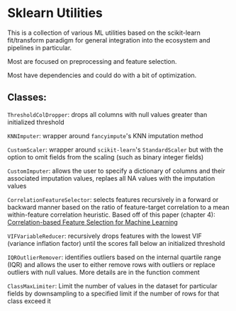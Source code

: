 # Sklearn Utilities

This is a collection of various ML utilities based on the scikit-learn fit/transform paradigm for general integration into the ecosystem and pipelines in particular.

Most are focused on preprocessing and feature selection.

Most have dependencies and could do with a bit of optimization.

## Classes:

`ThresholdColDropper`: drops all columns with null values greater than initialized threshold

`KNNImputer`: wrapper around `fancyimpute`'s KNN imputation method

`CustomScaler`: wrapper around `scikit-learn`'s `StandardScaler` but with the option to omit fields from the scaling (such as binary integer fields)

`CustomImputer`: allows the user to specify a dictionary of columns and their associated imputation values, replaes all NA values with the imputation values

`CorrelationFeatureSelector`: selects features recursively in a forward or backward manner based on the ratio of feature-target correlation to a mean within-feature correlation heuristic. Based off of this paper (chapter 4): [Correlation-based Feature Selection for
Machine Learning](https://www.cs.waikato.ac.nz/~mhall/thesis.pdf)

`VIFVariableReducer`: recursively drops features with the lowest VIF (variance inflation factor) until the scores fall below an initialized threshold

`IQROutlierRemover`: identifies outliers based on the internal quartile range (IQR) and allows the user to either remove rows with outliers or replace outliers with null values. More details are in the function comment

`ClassMaxLimiter`: Limit the number of values in the dataset for particular fields by downsampling to a specified limit if the number of rows for that class exceed it

